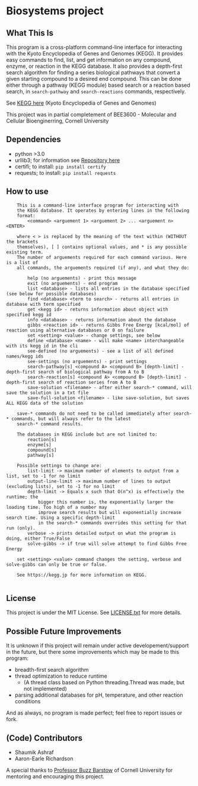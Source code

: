 # Biosystems project

## What This Is
 This program is a cross-platform command-line interface for interacting with the Kyoto 
 Encyclopedia of Genes and Genomes (KEGG). It provides easy commands to find, list, and
 get information on any compound, enzyme, or reaction in the KEGG database. It also provides
 a depth-first search algorithm for finding a series biological pathways that convert a given
 starting compound to a desired end compound. This can be done either through a pathway (KEGG 
 module) based search or a reaction based search, in `search-pathway` and `search-reactions`
 commands, respectively. 
 
 See [KEGG here](https://kegg.jp) (Kyoto Encyclopedia of Genes and Genomes)
 
 This project was in partial completement of BEE3600 - Molecular and Cellular Bioenginerring,
 Cornell University
 
## Dependencies
 - python >3.0
 - urllib3; for information see [Repository here](https://github.com/urllib3/urllib3)
 - certifi; to install: `pip install certify`
 - requests; to install: `pip install requests`

## How to use
```
	This is a command-line interface program for interacting with
	the KEGG database. It operates by entering lines in the following
	format:
		<command> <arguement 1> <arguement 2> ... <arguement n> <ENTER>

	where < > is replaced by the meaning of the text within (WITHOUT the brackets
	themselves), [ ] contains optional values, and * is any possible existing term. 
	The number of arguements required for each command various. Here is a list of 
	all commands, the arguements required (if any), and what they do:

		help (no arguements) - print this message
		exit (no arguements) - end program
		list <database> - lists all entries in the database specified (see below for possible databases)
		find <database> <term to search> - returns all entries in database with term specified
		get <kegg id> - returns information about object with specified kegg id
		info <database> - returns information about the database
		gibbs <reaction id> - returns Gibbs Free Energy [kcal/mol] of reaction using alternative databases or 0 on failure
		set <setting> <value> - change settings, see below
		define <database> <name> - will make <name> interchangeable with its kegg id in the cli
		see-defined (no arguements) - see a list of all defined names/kegg ids
		see-settings (no arguements) - print settings
		search-pathway[s] <compound A> <compound B> [depth-limit] - depth-first search of biological pathway from A to B
		search-reaction[s] <compound A> <compound B> [depth-limit] - depth-first search of reaction series from A to B
		save-solution <filename> - after either search-* command, will save the solution in a txt file
		save-full-solution <filename> - like save-solution, but saves ALL KEGG data of the solution
	
	save-* commands do not need to be called immediately after search-* commands, but will always refer to the latest
	search-* command results. 
	
	The databases in KEGG include but are not limited to:
		reaction[s]
		enzyme[s]
		compound[s]
		pathway[s]

	Possible settings to change are:
		list-limit -> maximum number of elements to output from a list, set to -1 for no limit
		output-line-limit -> maximum number of lines to output (excluding lists), set to -1 for no limit
		depth-limit -> Equals x such that O(n^x) is effectively the runtime; the 
			bigger this number is, the exponentially larger the loading time. Too high of a number may 
			improve search results but will exponentially increase search time. Using a specific depth-limit
			in the search-* commands overrides this setting for that run (only).
		verbose -> prints detailed output on what the program is doing, either True/False
		solve-gibbs -> if true will solve attempt to find Gibbs Free Energy
	
	set <setting> <value> command changes the setting, verbose and solve-gibbs can only be true or false.
	
	See https://kegg.jp for more information on KEGG.
	
```

## License
 This project is under the MIT License. See [LICENSE.txt](https://github.com/Shaumik-Ashraf/BiosystemsProject/blob/master/LICENSE.txt) for more details.

## Possible Future Improvements
 It is unknown if this project will remain under active developement/support in the future, but 
 there some improvements which may be made to this program:
 - breadth-first search algorithm
 - thread optimization to reduce runtime
   + (A thread class based on Python threading.Thread was made, but not implemented)
 - parsing additional databases for pH, temperature, and other reaction conditions
 
 And as always, no program is made perfect; feel free to report issues or fork.
 
 ## (Code) Contributors
  - Shaumik Ashraf
  - Aaron-Earle Richardson


  A special thanks to [Professor Buzz Barstow](https://bee.cals.cornell.edu/people/buz-barstow/) of Cornell University for mentoring and encouraging this project. 
 
 
 
